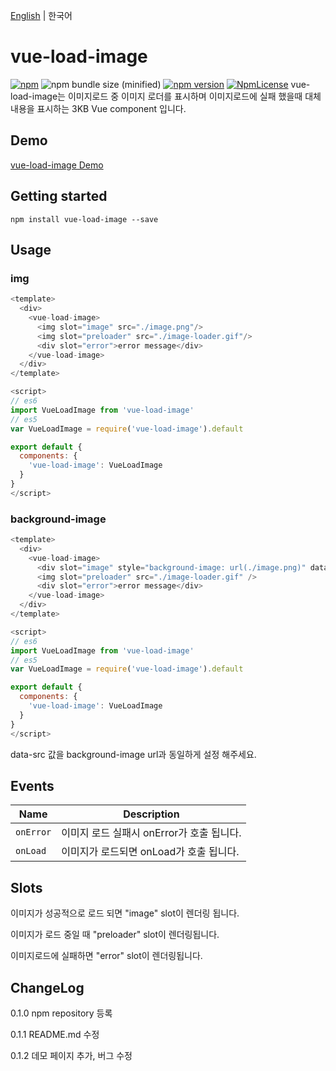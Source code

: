 [English](./README.md) | 한국어

# vue-load-image
 [![npm](https://img.shields.io/npm/dt/vue-load-image.svg)](https://www.npmjs.com/package/vue-load-image) ![npm bundle size (minified)](https://img.shields.io/bundlephobia/min/vue-load-image.svg) [![npm version](https://img.shields.io/npm/v/vue-load-image.svg?style=flat)](https://www.npmjs.com/package/vue-load-image) [![NpmLicense](https://img.shields.io/npm/l/vue-load-image.svg)](https://github.com/john015/vue-load-image/blob/master/LICENSE)
vue-load-image는 이미지로드 중 이미지 로더를 표시하며 이미지로드에 실패 했을때 대체 내용을 표시하는 3KB Vue component 입니다.

## Demo
[vue-load-image Demo](https://john015.github.io/vue-load-image/)


## Getting started

`
npm install vue-load-image --save
`   
## Usage

### img
```js
<template>
  <div>
    <vue-load-image>
      <img slot="image" src="./image.png"/>
      <img slot="preloader" src="./image-loader.gif"/>
      <div slot="error">error message</div>
    </vue-load-image>
  </div>
</template>

<script>
// es6
import VueLoadImage from 'vue-load-image'
// es5
var VueLoadImage = require('vue-load-image').default

export default {
  components: {
    'vue-load-image': VueLoadImage
  }
}
</script>
```

### background-image
```js
<template>
  <div>
    <vue-load-image>
      <div slot="image" style="background-image: url(./image.png)" data-src='./image.png' />
      <img slot="preloader" src="./image-loader.gif" />
      <div slot="error">error message</div>
    </vue-load-image>
  </div>
</template>

<script>
// es6
import VueLoadImage from 'vue-load-image'
// es5
var VueLoadImage = require('vue-load-image').default

export default {
  components: {
    'vue-load-image': VueLoadImage
  }
}
</script>
```
data-src 값을 background-image url과 동일하게 설정 해주세요.

## Events

Name     | Description
---------|----------|
`onError`| 이미지 로드 실패시 onError가 호출 됩니다.
`onLoad` | 이미지가 로드되면 onLoad가 호출 됩니다.

## Slots

이미지가 성공적으로 로드 되면 "image" slot이 렌더링 됩니다.

이미지가 로드 중일 때 "preloader" slot이 렌더링됩니다.

이미지로드에 실패하면 "error" slot이 렌더링됩니다.


## ChangeLog

0.1.0 npm repository 등록

0.1.1 README.md 수정

0.1.2 데모 페이지 추가, 버그 수정
